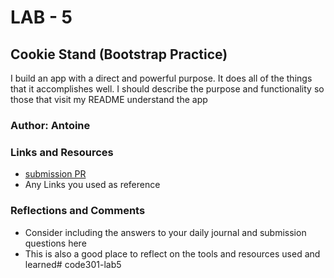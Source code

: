 # LAB - 5

## Cookie Stand (Bootstrap Practice)

I build an app with a direct and powerful purpose. It does all of the things that it accomplishes well. I should describe the purpose and functionality so those that visit my README understand the app

### Author: Antoine

### Links and Resources

- [submission PR](http://xyz.com)
- Any Links you used as reference

### Reflections and Comments

- Consider including the answers to your daily journal and submission questions here
- This is also a good place to reflect on the tools and resources used and learned# code301-lab5
